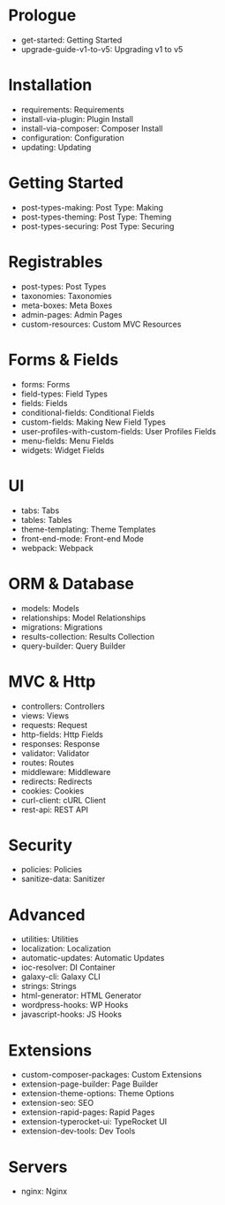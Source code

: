 # Prologue
- get-started: Getting Started
- upgrade-guide-v1-to-v5: Upgrading v1 to v5
# Installation
- requirements: Requirements
- install-via-plugin: Plugin Install
- install-via-composer: Composer Install
- configuration: Configuration
- updating: Updating
# Getting Started
- post-types-making: Post Type: Making
- post-types-theming: Post Type: Theming
- post-types-securing: Post Type: Securing
# Registrables
- post-types: Post Types
- taxonomies: Taxonomies
- meta-boxes: Meta Boxes
- admin-pages: Admin Pages
- custom-resources: Custom MVC Resources
# Forms & Fields
- forms: Forms
- field-types: Field Types
- fields: Fields
- conditional-fields: Conditional Fields
- custom-fields: Making New Field Types
- user-profiles-with-custom-fields: User Profiles Fields
- menu-fields: Menu Fields
- widgets: Widget Fields
# UI
- tabs: Tabs
- tables: Tables
- theme-templating: Theme Templates
- front-end-mode: Front-end Mode
- webpack: Webpack
# ORM & Database
- models: Models
- relationships: Model Relationships
- migrations: Migrations
- results-collection: Results Collection
- query-builder: Query Builder
# MVC & Http
- controllers: Controllers
- views: Views
- requests: Request
- http-fields: Http Fields
- responses: Response
- validator: Validator
- routes: Routes
- middleware: Middleware
- redirects: Redirects
- cookies: Cookies
- curl-client: cURL Client
- rest-api: REST API
# Security
- policies: Policies
- sanitize-data: Sanitizer
# Advanced
- utilities: Utilities
- localization: Localization
- automatic-updates: Automatic Updates
- ioc-resolver: DI Container
- galaxy-cli: Galaxy CLI
- strings: Strings
- html-generator: HTML Generator
- wordpress-hooks: WP Hooks
- javascript-hooks: JS Hooks
# Extensions
- custom-composer-packages: Custom Extensions
- extension-page-builder: Page Builder
- extension-theme-options: Theme Options
- extension-seo: SEO
- extension-rapid-pages: Rapid Pages
- extension-typerocket-ui: TypeRocket UI
- extension-dev-tools: Dev Tools
# Servers
- nginx: Nginx
